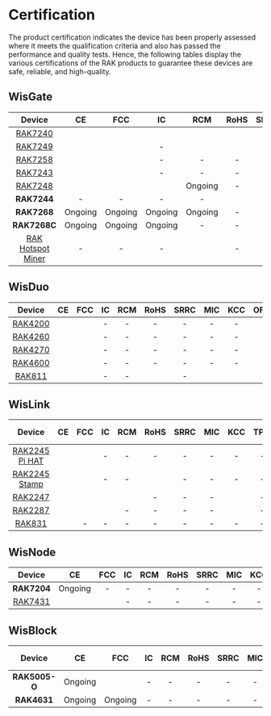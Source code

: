 # Certification

The product certification indicates the device has been properly assessed where it meets the qualification criteria and also has passed the performance and quality tests. Hence, the following tables display the various certifications of the RAK products to guarantee these devices are safe, reliable, and high-quality.

## WisGate

|                                                  Device                                                   |                                                           CE                                                            |                                                          FCC                                                          |                                                 IC                                                  |                                                               RCM                                                               |                                                                   RoHS                                                                   |                                              SRRC                                               | MIC |   KCC   | TPIT |  OFCA   |                                              IMDA                                               | ANATEL  |                                              Ukraine                                               |                                                            IP67                                                            | 
| :-------------------------------------------------------------------------------------------------------: | :---------------------------------------------------------------------------------------------------------------------: | :-------------------------------------------------------------------------------------------------------------------: | :-------------------------------------------------------------------------------------------------: | :-----------------------------------------------------------------------------------------------------------------------------: | :--------------------------------------------------------------------------------------------------------------------------------------: | :---------------------------------------------------------------------------------------------: | :-: | :-----: | :--: | :-----: | :---------------------------------------------------------------------------------------------: | :-----: | :------------------------------------------------------------------------------------------------: | :------------------------------------------------------------------------------------------------------------------------: | 
|           <a href="/Product-Categories/WisGate/RAK7240/Overview/" target="_blank"> RAK7240 </a>           |           [](https://downloads.rakwireless.com/LoRa/RAK7240/Certification-Report/RAK7240_CE_Certificate.zip)            |          [](https://downloads.rakwireless.com/LoRa/RAK7240/Certification-Report/RAK7240_FCC_Certificate.zip)          | [](https://downloads.rakwireless.com/LoRa/RAK7240/Certification-Report/RAK7249_RAK7240_IC_Cert.pdf) |               [](https://downloads.rakwireless.com/LoRa/RAK7240/Certification-Report/RAK7240-RCM_Test_Report.zip)               |              [](https://downloads.rakwireless.com/LoRa/RAK7240/Certification-Report/RAK-ROHS-ATL202011241747R01-Report.pdf)              |                                                -                                                |  -  |    -    |  -   |    -    |                                                -                                                | Ongoing |                                                 -                                                  |                                                             -                                                              |    
|           <a href="/Product-Categories/WisGate/RAK7249/Overview/" target="_blank"> RAK7249 </a>           | [](https://downloads.rakwireless.com/LoRa/DIY-Gateway-RAK7249/Certification-Report/RAK7249_RED%28CE%29_Certificate.zip) |    [](https://downloads.rakwireless.com/LoRa/DIY-Gateway-RAK7249/Certification-Report/RAK7249_FCC_Certificate.zip)    |                                                  -                                                  |         [](https://downloads.rakwireless.com/LoRa/DIY-Gateway-RAK7249/Certification-Report/RAK7249-RCM_Test_Report.zip)         |      [](https://downloads.rakwireless.com/LoRa/DIY-Gateway-RAK7249/Certification-Report/RAK7249-ROHS-ATL20191105773R01-Report.pdf)       |                                                -                                                |  -  |    -    |  -   |    -    |                                                -                                                |    -    |                                                 -                                                  | [](https://downloads.rakwireless.com/LoRa/DIY-Gateway-RAK7249/Certification-Report/RAK7249_Enclosure_IP67_Test_Report.pdf) | 
|           <a href="/Product-Categories/WisGate/RAK7258/Overview/" target="_blank"> RAK7258 </a>           |    [](https://downloads.rakwireless.com/LoRa/Indoor-Gateway-RAK7258/Certification-Report/RAK7258_CE_Certificate.zip)    |  [](https://downloads.rakwireless.com/LoRa/Indoor-Gateway-RAK7258/Certification-Report/RAK7258_FCC_Certificate.zip)   |                                                  -                                                  |                                                                -                                                                |                                                                    -                                                                     |                                                -                                                |  -  |    -    |  -   |    -    |                                                -                                                |    -    |                                                 -                                                  |                                                             -                                                              |                                                                
|           <a href="/Product-Categories/WisGate/RAK7243/Overview/" target="_blank"> RAK7243 </a>           |  [](https://downloads.rakwireless.com/LoRa/Pilot-Gateway-Pro-RAK7243/Certification-Report/RAK7243_CE_Certificate.zip)   | [](https://downloads.rakwireless.com/LoRa/Pilot-Gateway-Pro-RAK7243/Certification-Report/RAK7243_FCC_Certificate.zip) |                                                  -                                                  |                                                                -                                                                |                                                                    -                                                                     |                                                -                                                |  -  |    -    |  -   |    -    |                                                -                                                |    -    |                                                 -                                                  |                                                             -                                                              |                                                            
|           <a href="/Product-Categories/WisGate/RAK7248/Overview/" target="_blank"> RAK7248 </a>           |              [](https://downloads.rakwireless.com/LoRa/RAK7248/Certification/RAK7248_CE_Certification.zip)              |            [](https://downloads.rakwireless.com/LoRa/RAK7248/Certification/RAK7248_FCC_Certification.zip)             |    [](https://downloads.rakwireless.com/LoRa/RAK7248/Certification/RAK7248_IC_Certification.zip)    |                                                             Ongoing                                                             |                                                                    -                                                                     | [](https://downloads.rakwireless.com/LoRa/RAK7248/Certification/RAK7248_SRRC_certification.zip) |  -  | Ongoing |  -   | Ongoing | [](https://downloads.rakwireless.com/LoRa/RAK7248/Certification/RAK7248_IMDA_Certification.zip) |    -    | [](https://downloads.rakwireless.com/LoRa/RAK7248/Certification/RAK7248_Ukraine_Certification.rar) |                                                             -                                                              |                                                              
|                                                **RAK7244**                                                |                                                            -                                                            |                                                           -                                                           |                                                  -                                                  |                                                                -                                                                | [](https://downloads.rakwireless.com/LoRa/Developer-LoRaWAN-Gateway-RAK7244%26RAK7244P/Certification/ROHS-ATL202012091807R01-Report.pdf) |                                                -                                                |  -  |    -    |  -   |    -    |                                                -                                                |    -    |                                                 -                                                  |                                                             -                                                              |                                                          
|                                                **RAK7268**                                                |                                                         Ongoing                                                         |                                                        Ongoing                                                        |                                               Ongoing                                               |                                                             Ongoing                                                             |                                                                    -                                                                     |                                                -                                                |  -  | Ongoing |  -   |    -    |                                                -                                                | Ongoing |                                                 -                                                  |                                                             -                                                              |                                                             
|                                               **RAK7268C**                                                |                                                         Ongoing                                                         |                                                        Ongoing                                                        |                                               Ongoing                                               |                                                                -                                                                |                                                                    -                                                                     |                                                -                                                |  -  |    -    |  -   |    -    |                                                -                                                |    -    |                                                 -                                                  |                                                             -                                                              |                                                            
| <a href="/Product-Categories/WisGate/RAK-Hotspot-Miner/Overview/" target="_blank"> RAK Hotspot Miner </a> |                                                            -                                                            |                                                           -                                                           |                                                  -                                                  | [](https://downloads.rakwireless.com/LoRa/RAK_Hotspot_Miner/Certification/RCMA0210312001RCM%20cert-RAK7248%20RCM_Australia.pdf) |                                                                    -                                                                     |                                                -                                                |  -  |    -    |  -   |    -    |                                                -                                                |    -    |                                                 -                                                  |                                                             -                                                              |                                                         

## WisDuo

|                                           Device                                            |                                                         CE                                                         |                                                    FCC                                                     | IC  | RCM |                                                    RoHS                                                     | SRRC |                                                    MIC                                                     |                                                     KCC                                                      | OFCA | IMDA | ANATEL | Ukraine | IP67 |
| :-----------------------------------------------------------------------------------------: | :----------------------------------------------------------------------------------------------------------------: | :--------------------------------------------------------------------------------------------------------: | :-: | :-: | :---------------------------------------------------------------------------------------------------------: | :--: | :--------------------------------------------------------------------------------------------------------: | :----------------------------------------------------------------------------------------------------------: | :--: | :--: | :----: | :-----: | :--: |
| <a href="/Product-Categories/WisDuo/RAK4200-Module/Overview/" target="_blank"> RAK4200 </a> |        [](https://downloads.rakwireless.com/LoRa/RAK4200/Certification-Report/RAK4200H_CE_Certificate.zip)         |   [](https://downloads.rakwireless.com/LoRa/RAK4200/Certification-Report/RAK4200_FCC_certification.zip)    |  -  |  -  |                                                      -                                                      |  -   |                                                     -                                                      |                                                      -                                                       |  -   |  -   |   -    |    -    |  -   |
| <a href="/Product-Categories/WisDuo/RAK4260-Module/Overview/" target="_blank"> RAK4260 </a> | [](https://downloads.rakwireless.com/LoRa/RAK4260/Certification-Report/RAK4260H-CE-ATL20191108787-Certificate.pdf) | [](https://downloads.rakwireless.com/LoRa/RAK4260/Certification-Report/RAK4260H-FCC-2AF6B-Certificate.pdf) |  -  |  -  |                                                      -                                                      |  -   |                                                     -                                                      |                                                      -                                                       |  -   |  -   |   -    |    -    |  -   |
| <a href="/Product-Categories/WisDuo/RAK4270-Module/Overview/" target="_blank"> RAK4270 </a> |           [](https://downloads.rakwireless.com/LoRa/RAK4270/Certification-Report/CE%20Certification.zip)           |      [](https://downloads.rakwireless.com/LoRa/RAK4270/Certification-Report/FCC%20Certification.zip)       |  -  |  -  |                                                      -                                                      |  -   |                                                     -                                                      |                                                      -                                                       |  -   |  -   |   -    |    -    |  -   |
| <a href="/Product-Categories/WisDuo/RAK4600-Module/Overview/" target="_blank"> RAK4600 </a> |         [](https://downloads.rakwireless.com/LoRa/RAK4600/Certification/RAK4600%20CE%20Certification.zip)          |     [](https://downloads.rakwireless.com/LoRa/RAK4600/Certification/RAK4600%20FCC%20Certification.zip)     |  -  |  -  |                                                      -                                                      |  -   |                                                     -                                                      |                                                      -                                                       |  -   |  -   |   -    |    -    |  -   |
|  <a href="/Product-Categories/WisDuo/RAK811-Module/Overview/" target="_blank"> RAK811 </a>  |       [](https://downloads.rakwireless.com/LoRa/RAK811/Certification_Report/RAK811%20CE%20Certification.rar)       | [](https://downloads.rakwireless.com/LoRa/RAK811/Certification_Report/RAK811%C2%A0FCC%20Certification.rar) |  -  |  -  | [](https://downloads.rakwireless.com/LoRa/RAK811/Certification_Report/RAK811%C2%A0ROSH%20Certification.rar) |  -   | [](https://downloads.rakwireless.com/LoRa/RAK811/Certification_Report/RAK811%C2%A0MIC%20Certification.rar) | [](https://downloads.rakwireless.com/LoRa/RAK811/Certification_Report/RAK811_KCC%C2%A0%28Certificate%29.pdf) |  -   |  -   |   -    |    -    |  -   |

## WisLink

|  Device  |  CE   |  FCC  |  IC  |  RCM  | RoHS | SRRC | MIC | KCC  | TPIT | OFCA | IMDA | ANATEL | Ukraine | IP67 | TEMPERATURE TEST |
| :------: | :---: | :---: | :--: | :---: | :--: | :--: | :-: | :--: | :--: | :--: | :--: | :----: | :-----: | :--: | :--------------: |
| <a href="/Product-Categories/WisLink/RAK2245-Pi-HAT/Overview/" target="_blank"> RAK2245 Pi HAT </a> | [](https://downloads.rakwireless.com/LoRa/RAK2245-Pi-HAT/Certification-Report/RAK2245_Pi_HAT_CE_Certificate.zip)  | [](https://downloads.rakwireless.com/LoRa/RAK2245-Pi-HAT/Certification-Report/RAK2245_Pi_HAT_FCC_Certificate.zip) | - | - | - | - | - | - | - | - | - | - | - | - | - |
| <a href="/Product-Categories/WisLink/RAK2245-Stamp-Edition/Overview/" target="_blank"> RAK2245 Stamp </a> |  [](https://downloads.rakwireless.com/LoRa/RAK2245/Certification-Report/RAK2245_CE_Certificate.zip) | [](https://downloads.rakwireless.com/LoRa/RAK2245/Certification-Report/RAK2245_FCC_Certificate.zip) | - | - | [](https://downloads.rakwireless.com/LoRa/RAK2245/Certification-Report/ROHS-ATL202012091808R01-Report.pdf) | - | - | - | - | - | - | - | - | - | - |
| <a href="/Product-Categories/WisLink/RAK2247/Overview/" target="_blank"> RAK2247 </a> |  [](https://downloads.rakwireless.com/LoRa/RAK2247-Mini-PCIe/Certification-Report/RAK2247_CE_Certificate.zip)  |  [](https://downloads.rakwireless.com/LoRa/RAK2247-Mini-PCIe/Certification-Report/RAK2247_FCC_Certificate.zip)   | [](https://downloads.rakwireless.com/LoRa/RAK2247-Mini-PCIe/Certification-Report/RAK2247_IC_certificate%20.zip) | [](https://downloads.rakwireless.com/LoRa/RAK2247-Mini-PCIe/Certification-Report/RAK2247-RCM-Declaration-of-Conformity.pdf) | - | - | - | [](https://downloads.rakwireless.com/LoRa/RAK2247-Mini-PCIe/Certification-Report/RAK2247-RCM-Declaration-of-Conformity.pdf) | - | - | - | - | - | - | - |
| <a href="/Product-Categories/WisLink/RAK2287/Overview/" target="_blank"> RAK2287 </a> | [](https://downloads.rakwireless.com/LoRa/RAK2287-Mini-PCIe/Certification/RAK2287%20CE%20certification.zip) | [](https://downloads.rakwireless.com/LoRa/RAK2287-Mini-PCIe/Certification/RAK2287%20FCC%20certification.zip)  |  [](https://downloads.rakwireless.com/LoRa/RAK2287-Mini-PCIe/Certification/RAK2287%20IC%20certification.zip) | - | - | - | - | [](https://downloads.rakwireless.com/LoRa/RAK2287-Mini-PCIe/Certification/RAK2287_KCC_Certificate.zip) | - | - | - | - | - | - | - |
| <a href="/Product-Categories/WisLink/RAK831/Overview/" target="_blank"> RAK831 </a>   | [](https://downloads.rakwireless.com/LoRa/RAK831-LoRa-Gateway/Certification-Report/CE%20Label%20and%20Label%20location_RED.pdf) | - | - | - | - | - | - | -  |  -  | -  | - | - | - | - | - |

## WisNode

|                                        Device                                         |                                                 CE                                                 |                                                 FCC                                                 | IC  | RCM | RoHS | SRRC | MIC | KCC | OFCA | IMDA | ANATEL | Ukraine | IP67 |
| :-----------------------------------------------------------------------------------: | :------------------------------------------------------------------------------------------------: | :-------------------------------------------------------------------------------------------------: | :-: | :-: | :--: | :--: | :-: | :-: | :--: | :--: | :----: | :-----: | :--: |
|                                      **RAK7204**                                      |                                              Ongoing                                               |                                                  -                                                  |  -  |  -  |  -   |  -   |  -  |  -  |  -   |  -   |   -    |    -    |  -   |
| <a href="/Product-Categories/WisNode/RAK7431/Overview/" target="_blank"> RAK7431 </a> | [](https://downloads.rakwireless.com/LoRa/RAK7431/Certification-Report/RAK7431_CE_Certificate.zip) | [](https://downloads.rakwireless.com/LoRa/RAK7431/Certification-Report/RAK7431_FCC_Certificate.zip) |  -  |  -  |  -   |  -   |  -  |  -  |  -   |  -   |   -    |    -    |  -   |

## WisBlock

|  Device   |   CE    |   FCC   | IC  | RCM | RoHS | SRRC | MIC | KCC | TPIT | OFCA | IMDA | ANATEL | Ukraine | IP67 | TEMPERATURE TEST |
| :-------: | :-----: | :-----: | :-: | :-: | :--: | :--: | :-: | :-: | :--: | :--: | :--: | :----: | :-----: | :--: | :--------------: |
| **RAK5005-O** | Ongoing | [](https://downloads.rakwireless.com/LoRa/WisBlock/RAK5005-O/Certification/RSZ201124006-EM-00%C2%A0FCC%C2%A0Part%C2%A015B%C2%A0SDoC%26ICES-003%C2%A0Report.pdf) |  -  |  -  |  -   |  -   |  -  |  -  |  -   |  -   |  -   |   -    |    -    |  -   |        -         |
|  **RAK4631**  | Ongoing | Ongoing |  -  |  -  |  -   |  -   |  -  |  -  |  -   |  -   |  -   |   -    |    -    |  -   |        -         |
